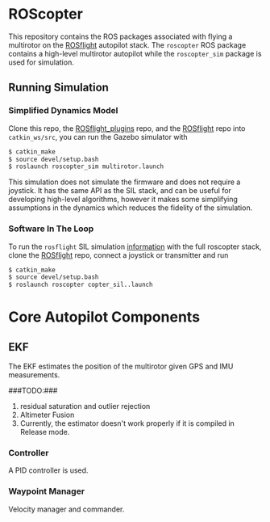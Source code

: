 ROScopter
=========

This repository contains the ROS packages associated with flying a multirotor on the [ROSflight](http://rosflight.org) autopilot stack. The `roscopter` ROS package contains a high-level multirotor autopilot while the `roscopter_sim` package is used for simulation.

## Running Simulation ##

### Simplified Dynamics Model

Clone this repo, the [ROSflight_plugins](github.com/byu-magicc/rosflight_plugins) repo, and the [ROSflight](https://github.com/rosflight/rosflight.git) repo into `catkin_ws/src`, you can run the Gazebo simulator with

```bash
$ catkin_make
$ source devel/setup.bash
$ roslaunch roscopter_sim multirotor.launch
```

This simulation does not simulate the firmware and does not require a joystick. It has the same API as the SIL stack, and can be useful for developing high-level algorithms, however it makes some simplifying assumptions in the dynamics which reduces the fidelity of the simulation.

### Software In The Loop
To run the `rosflight` SIL simulation [information](http://docs.rosflight.org/en/latest/user-guide/gazebo_simulation/) with the full roscopter stack, clone the [ROSflight](github.com/rosflight/rosflight) repo, connect a joystick or transmitter and run

```bash
$ catkin_make
$ source devel/setup.bash
$ roslaunch roscopter copter_sil..launch
```

# Core Autopilot Components #

## EKF ##

The EKF estimates the position of the multirotor given GPS and IMU measurements.

###TODO:###
 1. residual saturation and outlier rejection
 2. Altimeter Fusion
 3. Currently, the estimator doesn't work properly if it is compiled in Release mode.

### Controller ###

A PID controller is used.

### Waypoint Manager ###

Velocity manager and commander.

